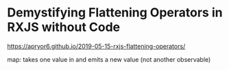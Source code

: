 # Demystifying Flattening Operators in RXJS without Code

https://apryor6.github.io/2019-05-15-rxjs-flattening-operators/

map: takes one value in and emits a new value (not another observable)
